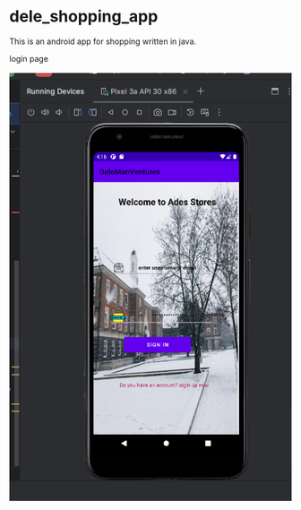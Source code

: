 # dele_shopping_app

This is an android app for shopping written in java.

login page
<br/>
<br/>
![login](/assets/android_test.png)
